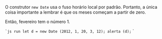 O construtor `new Date` usa o fuso horário local por padrão. Portanto, a única coisa importante a lembrar é que os meses começam a partir de zero.

Então, fevereiro tem o número 1.

`` `js run
let d = new Date (2012, 1, 20, 3, 12);
alerta (d);
`` `
